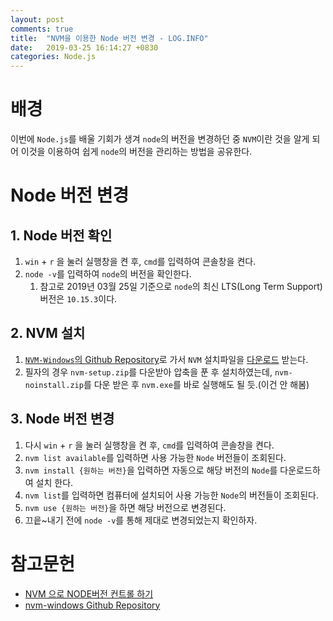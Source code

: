 ```yaml
---
layout: post
comments: true
title:  "NVM을 이용한 Node 버전 변경 - LOG.INFO"
date:   2019-03-25 16:14:27 +0830
categories: Node.js
---
```


# 배경

이번에 `Node.js`를 배울 기회가 생겨 `node`의 버전을 변경하던 중 `NVM`이란 것을 알게 되어 이것을 이용하여 쉽게 `node`의 버전을 관리하는 방법을 공유한다.

# Node 버전 변경

## 1. Node 버전 확인

1. `win` + `r` 을 눌러 실행창을 켠 후, `cmd`를 입력하여 콘솔창을 켠다.
2. `node -v`를 입력하여 `node`의 버전을 확인한다.
   1. 참고로 2019년 03월 25일 기준으로 `node`의 최신 LTS(Long Term Support) 버전은 `10.15.3`이다.

## 2. NVM 설치

1. [`NVM-Windows`의 Github Repository](https://github.com/coreybutler/nvm-windows/)로 가서 `NVM` 설치파일을 [다운로드](https://github.com/coreybutler/nvm-windows/releases) 받는다.
2. 필자의 경우 `nvm-setup.zip`를 다운받아 압축을 푼 후 설치하였는데, `nvm-noinstall.zip`를 다운 받은 후 `nvm.exe`를 바로 실행해도 될 듯.(이건 안 해봄)

## 3. Node 버전 변경

1. 다시 `win` + `r` 을 눌러 실행창을 켠 후, `cmd`를 입력하여 콘솔창을 켠다.
2. `nvm list available`를 입력하면 사용 가능한 `Node` 버전들이 조회된다.
3. `nvm install {원하는 버전}`을 입력하면 자동으로 해당 버전의 `Node`를 다운로드하여 설치 한다.
4. `nvm list`를 입력하면 컴퓨터에 설치되어 사용 가능한 `Node`의 버전들이 조회된다.
5. `nvm use {원하는 버전}`을 하면 해당 버전으로 변경된다.
6. 끄읕~내기 전에 `node -v`를 통해 제대로 변경되었는지 확인하자.

# 참고문헌

- [NVM 으로 NODE버전 컨트롤 하기](https://krauser085.github.io/node.js-01-use-nvm/)
- [nvm-windows Github Repository](https://github.com/coreybutler/nvm-windows)